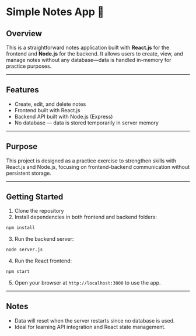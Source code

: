 # Simple Notes App 📝

## Overview

This is a straightforward notes application built with **React.js** for the frontend and **Node.js** for the backend. It allows users to create, view, and manage notes without any database—data is handled in-memory for practice purposes.

---

## Features

* Create, edit, and delete notes
* Frontend built with React.js
* Backend API built with Node.js (Express)
* No database — data is stored temporarily in server memory

---

## Purpose

This project is designed as a practice exercise to strengthen skills with React.js and Node.js, focusing on frontend-backend communication without persistent storage.

---

## Getting Started

1. Clone the repository
2. Install dependencies in both frontend and backend folders:

```bash
npm install
```

3. Run the backend server:

```bash
node server.js
```

4. Run the React frontend:

```bash
npm start
```

5. Open your browser at `http://localhost:3000` to use the app.

---

## Notes

* Data will reset when the server restarts since no database is used.
* Ideal for learning API integration and React state management.
